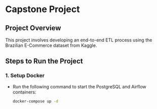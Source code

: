 # Capstone Project

## Project Overview
This project involves developing an end-to-end ETL process using the Brazilian E-Commerce dataset from Kaggle.

## Steps to Run the Project

### 1. Setup Docker
- Run the following command to start the PostgreSQL and Airflow containers:
  ```bash
  docker-compose up -d
